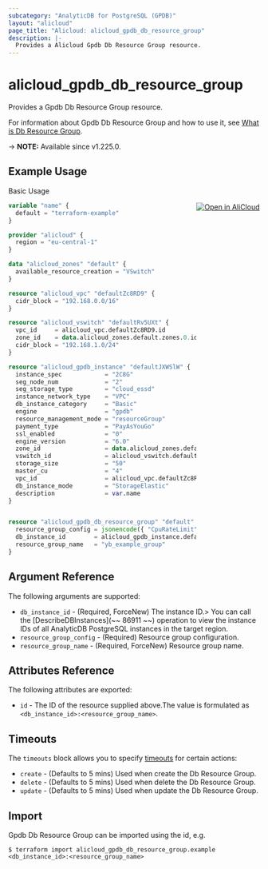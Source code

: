 ```yaml
---
subcategory: "AnalyticDB for PostgreSQL (GPDB)"
layout: "alicloud"
page_title: "Alicloud: alicloud_gpdb_db_resource_group"
description: |-
  Provides a Alicloud Gpdb Db Resource Group resource.
---
```


# alicloud_gpdb_db_resource_group

Provides a Gpdb Db Resource Group resource. 

For information about Gpdb Db Resource Group and how to use it, see [What is Db Resource Group](https://www.alibabacloud.com/help/en/).

-> **NOTE:** Available since v1.225.0.

## Example Usage
<div class="oics-button" style="float: right;margin: 0 0 -40px 0;">
  <a href="https://api.aliyun.com/api-tools/terraform?resource=alicloud_gpdb_db_resource_group&exampleId=ace7d56c-6774-c110-4e54-d77b5c2201c1ea69de37&activeTab=example&spm=docs.r.gpdb_db_resource_group.0.ace7d56c67" target="_blank">
    <img alt="Open in AliCloud" src="https://img.alicdn.com/imgextra/i1/O1CN01hjjqXv1uYUlY56FyX_!!6000000006049-55-tps-254-36.svg" style="max-height: 44px; margin: 32px auto; max-width: 100%;">
  </a>
</div>

Basic Usage

```terraform
variable "name" {
  default = "terraform-example"
}

provider "alicloud" {
  region = "eu-central-1"
}

data "alicloud_zones" "default" {
  available_resource_creation = "VSwitch"
}

resource "alicloud_vpc" "defaultZc8RD9" {
  cidr_block = "192.168.0.0/16"
}

resource "alicloud_vswitch" "defaultRv5UXt" {
  vpc_id     = alicloud_vpc.defaultZc8RD9.id
  zone_id    = data.alicloud_zones.default.zones.0.id
  cidr_block = "192.168.1.0/24"
}

resource "alicloud_gpdb_instance" "defaultJXWSlW" {
  instance_spec            = "2C8G"
  seg_node_num             = "2"
  seg_storage_type         = "cloud_essd"
  instance_network_type    = "VPC"
  db_instance_category     = "Basic"
  engine                   = "gpdb"
  resource_management_mode = "resourceGroup"
  payment_type             = "PayAsYouGo"
  ssl_enabled              = "0"
  engine_version           = "6.0"
  zone_id                  = data.alicloud_zones.default.zones.0.id
  vswitch_id               = alicloud_vswitch.defaultRv5UXt.id
  storage_size             = "50"
  master_cu                = "4"
  vpc_id                   = alicloud_vpc.defaultZc8RD9.id
  db_instance_mode         = "StorageElastic"
  description              = var.name
}


resource "alicloud_gpdb_db_resource_group" "default" {
  resource_group_config = jsonencode({ "CpuRateLimit" : 10, "MemoryLimit" : 10, "MemorySharedQuota" : 80, "MemorySpillRatio" : 0, "Concurrency" : 10 })
  db_instance_id        = alicloud_gpdb_instance.defaultJXWSlW.id
  resource_group_name   = "yb_example_group"
}
```

## Argument Reference

The following arguments are supported:
* `db_instance_id` - (Required, ForceNew) The instance ID.> You can call the [DescribeDBInstances](~~ 86911 ~~) operation to view the instance IDs of all AnalyticDB PostgreSQL instances in the target region.
* `resource_group_config` - (Required) Resource group configuration.
* `resource_group_name` - (Required, ForceNew) Resource group name.

## Attributes Reference

The following attributes are exported:
* `id` - The ID of the resource supplied above.The value is formulated as `<db_instance_id>:<resource_group_name>`.

## Timeouts

The `timeouts` block allows you to specify [timeouts](https://www.terraform.io/docs/configuration-0-11/resources.html#timeouts) for certain actions:
* `create` - (Defaults to 5 mins) Used when create the Db Resource Group.
* `delete` - (Defaults to 5 mins) Used when delete the Db Resource Group.
* `update` - (Defaults to 5 mins) Used when update the Db Resource Group.

## Import

Gpdb Db Resource Group can be imported using the id, e.g.

```shell
$ terraform import alicloud_gpdb_db_resource_group.example <db_instance_id>:<resource_group_name>
```